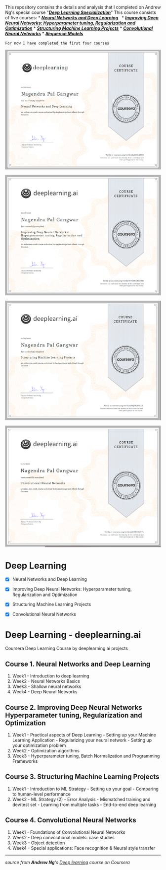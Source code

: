 This repository contains the details and analysis that I completed on Andrew Ng's special course  "[***Deep Learning Specialization***](https://www.coursera.org/specializations/deep-learning)" This course consists of five courses: 
    * [***Neural Networks and Deep Learning***](https://www.coursera.org/learn/neural-networks-deep-learning/home/welcome)  
    * [***Improving Deep Neural Networks: Hyperparameter tuning, Regularization and Optimization***](https://www.coursera.org/learn/deep-neural-network/home/welcome) 
    * [***Structuring Machine Learning Projects***](https://www.coursera.org/learn/machine-learning-projects/home/welcome)
    * [***Convolutional Neural Networks***](https://www.coursera.org/learn/convolutional-neural-networks)
    * [***Sequence Models***](https://www.coursera.org/learn/nlp-sequence-models)
    
    For now I have completed the first four courses

![Neural Networks for Machine Learning](https://raw.githubusercontent.com/nagendra-gangwar/DeepLearningCoursera/master/Certificates/C1.PNG)

![Improving Deep Neural Networks_Hyperparameter Tuning_Regularization and Optimization](https://raw.githubusercontent.com/nagendra-gangwar/DeepLearningCoursera/master/Certificates/C2.PNG)

![structuring machine learning projects](https://raw.githubusercontent.com/nagendra-gangwar/DeepLearningCoursera/master/Certificates/C3.PNG)

![convolutional neural networks](https://raw.githubusercontent.com/nagendra-gangwar/DeepLearningCoursera/master/Certificates/C4.PNG)


# Deep Learning
+ [x] Neural Networks and Deep Learning
+ [x] Improving Deep Neural Networks: Hyperparameter tuning, Regularization and Optimization
+ [x] Structuring Machine Learning Projects
+ [x] Convolutional Neural Networks


# Deep Learning - deeplearning.ai
Coursera Deep Learning Course by deeplearning.ai projects 

 ## Course 1. Neural Networks and Deep Learning
1. Week1 - Introduction to deep learning
2. Week2 - Neural Networks Basics
3. Week3 - Shallow neural networks
4. Week4 - Deep Neural Networks

## Course 2. Improving Deep Neural Networks Hyperparameter tuning, Regularization and Optimization
1. Week1 - Practical aspects of Deep Learning
         - Setting up your Machine Learning Application
         - Regularizing your neural network
         - Setting up your optimization problem
2. Week2 - Optimization algorithms
3. Week3 - Hyperparameter tuning, Batch Normalization and Programming Frameworks

## Course 3. Structuring Machine Learning Projects
1. Week1 - Introduction to ML Strategy
         - Setting up your goal
         - Comparing to human-level performance
2. Week2 - ML Strategy (2)
         - Error Analysis
         - Mismatched training and dev/test set
         - Learning from multiple tasks
         - End-to-end deep learning
         
 ## Course 4. Convolutional Neural Networks
 1. Week1 - Foundations of Convolutional Neural Networks
 2. Week2 - Deep convolutional models: case studies
 3. Week3 - Object detection
 4. Week4 - Special applications: Face recognition & Neural style transfer
 
 
---
*source from **Andrew Ng**'s [Deep learning](https://www.coursera.org/specializations/deep-learning) course on Coursera*
